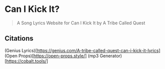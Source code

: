 # Can I Kick It?

> A Song Lyrics Website for Can I Kick It by A Tribe Called Quest

## Citations
(Genius Lyrics)[https://genius.com/A-tribe-called-quest-can-i-kick-it-lyrics]
(Open Props)[https://open-props.style/]
(mp3 Generator)[https://cobalt.tools/]
